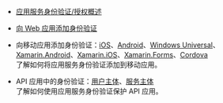 + [应用服务身份验证/授权概述](/documentation/articles/app-service-authentication-overview/)

+ [向 Web 应用添加身份验证](/documentation/articles/app-service-web-get-started-2/#authenticate-your-users)

+ 向移动应用添加身份验证：[iOS][ios-get-started-users]、[Android][android-get-started-users]、[Windows Universal][windows-get-started-users]、[Xamarin.Android][xamarin-android-get-started-users]、[Xamarin.iOS][xamarin-ios-get-started-users]、[Xamarin.Forms][xamarin-forms-get-started-users]、[Cordova][cordova-get-started-users]  
了解如何将应用服务身份验证添加到移动应用。

+ API 应用中的身份验证：[用户主体](/documentation/articles/app-service-api-dotnet-user-principal-auth/)、[服务主体](/documentation/articles/app-service-api-dotnet-service-principal-auth/)  
了解如何使用应用服务身份验证保护 API 应用。

[android-get-started-users]: /documentation/articles/app-service-mobile-android-get-started-users/
[cordova-get-started-users]: /documentation/articles/app-service-mobile-cordova-get-started-users/
[windows-get-started-users]: /documentation/articles/app-service-mobile-windows-store-dotnet-get-started-users/
[xamarin-ios-get-started-users]: /documentation/articles/app-service-mobile-xamarin-ios-get-started-users/
[xamarin-android-get-started-users]: /documentation/articles/app-service-mobile-xamarin-android-get-started-users/
[ios-get-started-users]: /documentation/articles/app-service-mobile-ios-get-started-users/
[xamarin-forms-get-started-users]: /documentation/articles/app-service-mobile-xamarin-forms-get-started-users/

<!---HONumber=Mooncake_0919_2016-->